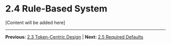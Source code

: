 # 2.4 Rule-Based System

[Content will be added here]

---

**Previous:** [2.3 Token-Centric Design](./2.3-token-centric-design.md) | **Next:** [2.5 Required Defaults](./2.5-required-defaults.md)
